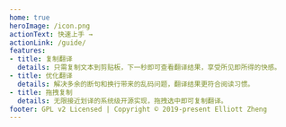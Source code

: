 ```yaml
---
home: true
heroImage: /icon.png
actionText: 快速上手 →
actionLink: /guide/
features:
- title: 复制翻译
  details: 只需复制文本到剪贴板，下一秒即可查看翻译结果，享受所见即所得的快感。
- title: 优化翻译
  details: 解决多余的断句和换行带来的乱码问题，翻译结果更符合阅读习惯。
- title: 拖拽复制
  details: 无限接近划译的系统级开源实现，拖拽选中即可复制翻译。
footer: GPL v2 Licensed | Copyright © 2019-present Elliott Zheng
---
```


